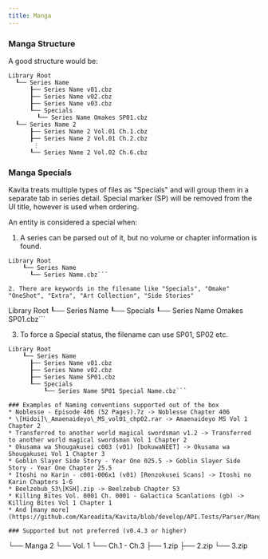 ```yaml
---
title: Manga
---
```


### Manga Structure
A good structure would be:
```
Library Root
  ┖── Series Name
      ┠── Series Name v01.cbz
      ┠── Series Name v02.cbz
      ┠── Series Name v03.cbz
      ┖── Specials
        ┖── Series Name Omakes SP01.cbz
  ┖── Series Name 2
      ┠── Series Name 2 Vol.01 Ch.1.cbz
      ┠── Series Name 2 Vol.01 Ch.2.cbz
       ⋮
      ┖── Series Name 2 Vol.02 Ch.6.cbz
```
 

### Manga Specials

Kavita treats multiple types of files as "Specials" and will group them in a separate tab in series detail. Special marker (SP) will be removed from the UI title, however is used when ordering. 

An entity is considered a special when:

1. A series can be parsed out of it, but no volume or chapter information is found.
```
Library Root
    ┖── Series Name
      ┖── Series Name.cbz```

2. There are keywords in the filename like "Specials", "Omake" "OneShot", "Extra", "Art Collection", "Side Stories"
```
Library Root
    ┖── Series Name
      ┖── Specials
          ┖── Series Name Omakes SP01.cbz```

3. To force a Special status, the filename can use SP01, SP02 etc.
```
Library Root
    ┖── Series Name
      ┠── Series Name v01.cbz
      ┠── Series Name v02.cbz
      ┠── Series Name SP01.cbz
      ┖── Specials
          ┖── Series Name SP01 Special Name.cbz```

### Examples of Naming conventions supported out of the box
* Noblesse - Episode 406 (52 Pages).7z -> Noblesse Chapter 406
* \[Hidoi]\_Amaenaideyo\_MS_vol01_chp02.rar -> Amaenaideyo MS Vol 1 Chapter 2
* Transferred to another world magical swordsman v1.2 -> Transferred to another world magical swordsman Vol 1 Chapter 2
* Okusama wa Shougakusei c003 (v01) [bokuwaNEET] -> Okusama wa Shougakusei Vol 1 Chapter 3
* Goblin Slayer Side Story - Year One 025.5 -> Goblin Slayer Side Story - Year One Chapter 25.5
* Itoshi no Karin - c001-006x1 (v01) [Renzokusei Scans] -> Itoshi no Karin Chapters 1-6
* Beelzebub_53\[KSH].zip -> Beelzebub Chapter 53
* Killing Bites Vol. 0001 Ch. 0001 - Galactica Scanlations (gb) -> Killing Bites Vol 1 Chapter 1
* And [many more](https://github.com/Kareadita/Kavita/blob/develop/API.Tests/Parser/MangaParserTests.cs)...

### Supported but not preferred (v0.4.3 or higher)
```
└── Manga 2
    └── Vol. 1
        └── Ch.1 - Ch.3
            ├── 1.zip
            ├── 2.zip
            └── 3.zip
```            